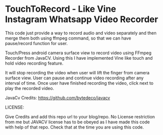 TouchToRecord - Like Vine Instagram Whatsapp Video Recorder
=============

This code just provide a way to record audio and video separately and then merge them both using ffmpeg command, so that we can have pause/record function for user.

Touch/Press android camera surface view to record video using FFmpeg Recorder from JavaCV.
Using this I have implemented Vine like touch and hold video recording feature.

It will stop recording the video when user will lift the finger from camera surface view.
User can pause and continue video recording after any interval of time.
Once user have finished recording the video, click next to play the recorded video.


JavaCv Credits: https://github.com/bytedeco/javacv

LICENSE:

Give Credits and add this repo url to your blog/repo.
No License restriction from me but JAVACV license has to be obeyed 
as I have made this code with help of that repo.
Check that at the time you are using this code.





